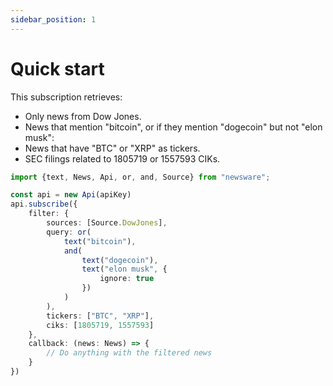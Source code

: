 ```yaml
---
sidebar_position: 1
---
```


# Quick start

This subscription retrieves: 

* Only news from Dow Jones.
* News that mention "bitcoin", or if they mention "dogecoin" but not "elon musk":
* News that have "BTC" or "XRP" as tickers.
* SEC filings related to 1805719 or 1557593 CIKs.

```typescript
import {text, News, Api, or, and, Source} from "newsware";

const api = new Api(apiKey)
api.subscribe({
    filter: {
        sources: [Source.DowJones],
        query: or(
            text("bitcoin"),
            and(
                text("dogecoin"),
                text("elon musk", {
                    ignore: true
                })
            )
        ),
        tickers: ["BTC", "XRP"],
        ciks: [1805719, 1557593]
    },
    callback: (news: News) => {
        // Do anything with the filtered news
    }
})
